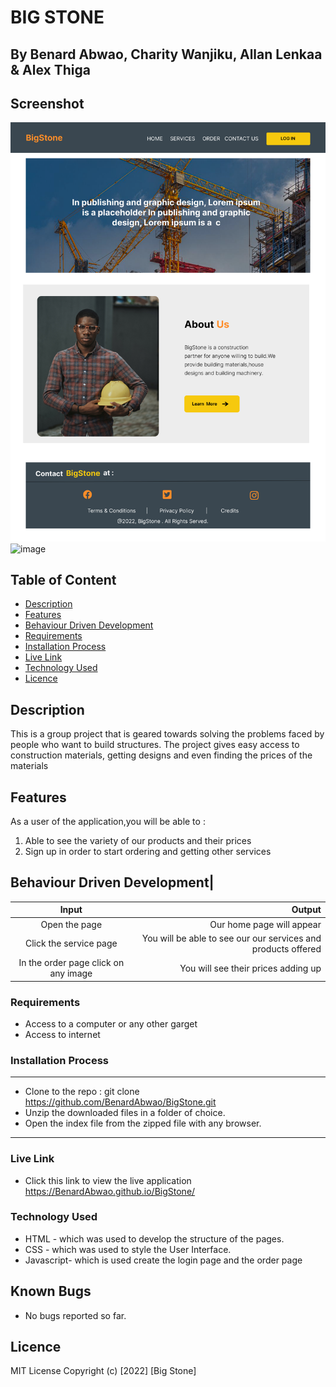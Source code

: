 # BIG STONE
 ## By Benard Abwao, Charity Wanjiku, Allan Lenkaa & Alex Thiga
 ## Screenshot
 ![image](./assets/images/home.png)
 ![image](./assets/images/Sevices.png)

 ## Table of Content
 - [Description](#description)
 - [Features](#features)
 - [Behaviour Driven Development](#Behaviour-Driven-Development)
 - [Requirements](#requirements)
 - [Installation Process](#installation-Process)
 - [Live Link](#Live-Link)
 - [Technology  Used](#technology-Used)
 - [Licence](#licence)
 ## Description
 <p>This is a group project that is geared towards solving the problems faced by people who want to build structures. The project gives easy access to construction materials, getting designs and even finding the prices of the materials  </p>

## Features
As a user of the application,you will be able to :
1. Able to see the variety of our products and their prices
1. Sign up in order to start ordering and getting other services

## Behaviour Driven Development|
| Input        | Output       |
| :----------: | -----------: |
|  Open the page |Our home page will appear|
|  Click the service page   |You will be able to see our our services and products offered|
|In the order page click on any image| You will see their prices adding up|

 ###  Requirements
 * Access to  a computer or any other garget
 * Access to internet
 ### Installation Process
 ****
* Clone to the repo : git clone https://github.com/BenardAbwao/BigStone.git
* Unzip the downloaded files in a folder of choice.
* Open the index file from the zipped file with any browser.
 ****

### Live Link
- Click this link to view the live application https://BenardAbwao.github.io/BigStone/
### Technology  Used
* HTML - which was used to develop the structure of the pages.
* CSS - which was used to style the User Interface.
* Javascript- which is used create the login page and the order page

## Known Bugs
* No bugs reported so far.
## Licence
MIT License
Copyright (c) [2022] [Big Stone]

